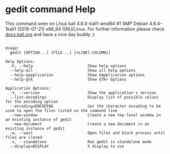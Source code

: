 # gedit command Help
 
 This command seen on Linux kali 4.6.0-kali1-amd64 #1 SMP Debian 4.6.4-1kali1 (2016-07-21) x86_64 GNU/Linux. For further information please check [docs.kali.org](docs.kali.org) and have a nice day buddy ;) 

~~~

Usage:
  gedit [OPTION...] [FILE...] [+LINE[:COLUMN]]

Help Options:
  -h, --help                        Show help options
  --help-all                        Show all help options
  --help-gapplication               Show GApplication options
  --help-gtk                        Show GTK+ Options

Application Options:
  -V, --version                     Show the application's version
  --list-encodings                  Display list of possible values for the encoding option
  --encoding=ENCODING               Set the character encoding to be used to open the files listed on the command line
  --new-window                      Create a new top-level window in an existing instance of gedit
  --new-document                    Create a new document in an existing instance of gedit
  -w, --wait                        Open files and block process until files are closed
  -s, --standalone                  Run gedit in standalone mode
  --display=DISPLAY                 X display to use


~~~
